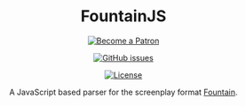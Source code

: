 <h1 id="fountain-js" align="center">FountainJS</h1>

<p align="center"><a href="https://www.patreon.com/thombruce"><img src="https://c5.patreon.com/external/logo/become_a_patron_button.png" alt="Become a Patron"></a></p>

<p align="center"><a href="https://github.com/thombruce/fountain.js/issues"><img src="https://img.shields.io/github/issues-raw/thombruce/fountain.js?logo=github" alt="GitHub issues"></a></p>

<p align="center"><a href="LICENSE"><img src="https://img.shields.io/badge/license-MIT-green.svg" alt="License"></a></p>

<p align="center">A JavaScript based parser for the screenplay format <a href="https://fountain.io/">Fountain</a>.</p>
